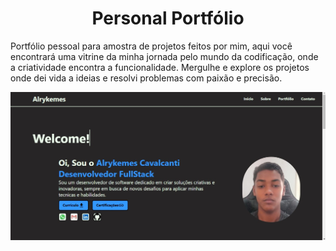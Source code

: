 <h1 align="center"> Personal Portfólio</h1>
<p>Portfólio pessoal para amostra de projetos feitos por mim, aqui você encontrará uma vitrine da minha jornada pelo mundo da codificação, onde a criatividade encontra a funcionalidade. Mergulhe e explore os projetos onde dei vida a ideias e resolvi problemas com paixão e precisão.</p>
<a href="https://portfolioalrykemes.vercel.app/">
<img src="src/assets/projetosImagens/portfolioImage.jpg"/>
</a>
